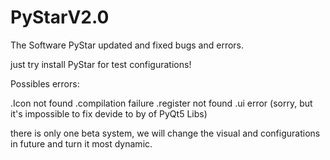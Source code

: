 # PyStarV2.0
The Software PyStar updated and fixed bugs and errors.

just try install PyStar for test configurations!

Possibles errors:

.Icon not found
.compilation failure
.register not found
.ui error (sorry, but it's impossible to fix devide to by of PyQt5 Libs)

there is only one beta system, we will change the visual and configurations in future
and turn it most dynamic.
